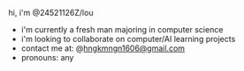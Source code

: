 hi, i'm @24521126Z/lou
- i'm currently a fresh man majoring in computer science
- i'm looking to collaborate on computer/AI learning projects
- contact me at: @hngkmngn1606@gmail.com
- pronouns: any
